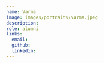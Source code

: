 ```yaml
---
name: Varma
image: images/portraits/Varma.jpeg
description: 
role: alumni
links:
  email: 
  github: 
  linkedin: 
---
```

<!-- Personal description goes here -->
